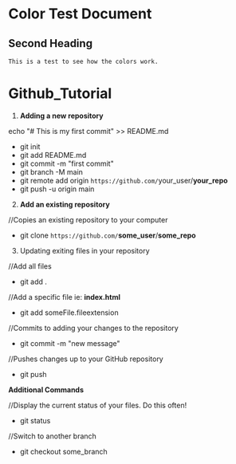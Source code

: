 # Color Test Document

## Second Heading

```html
This is a test to see how the colors work.
```

<html>

# Github_Tutorial

1. **Adding a new repository**

echo "# This is my first commit" >> README.md

- git init
- git add README.md
- git commit -m "first commit"
- git branch -M main
- git remote add origin `https://github.com/`your_user/**your_repo**
- git push -u origin main

2. **Add an existing repository**

//Copies an existing repository to your computer

- git clone `https://github.com/`**some_user**/**some_repo**

3. Updating exiting files in your repository

//Add all files

- git add .

//Add a specific file ie: **index.html**

- git add someFile.fileextension

//Commits to adding your changes to the repository

- git commit -m "new message"

//Pushes changes up to your GitHub repository

- git push

**Additional Commands**

//Display the current status of your files. Do this often!

- git status

//Switch to another branch

- git checkout some_branch

```

```

</html>
